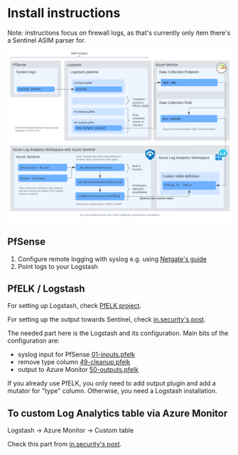 # Install instructions

Note: instructions focus on firewall logs, as that's currently only item
there's a Sentinel ASIM parser for.

![architecture](pfelk-azure-sentinel-architecture2.png)

## PfSense

1. Configure remote logging with syslog e.g. using [Netgate's guide](https://docs.netgate.com/pfsense/en/latest/monitoring/logs/remote.html)
2. Point logs to your Logstash

## PfELK / Logstash

For setting up Logstash, check [PfELK project](https://github.com/pfelk/pfelk).

For setting up the output towards Sentinel, check [in.security's post](https://in.security/2022/11/28/logstash-sentinel-round-two/).

The needed part here is the Logstash and its configuration. Main bits of the configuration are:

- syslog input for PfSense [01-inputs.pfelk](Logstash-Configuration/etc/logstash/conf.d/01-inputs.pfelk)
- remove type column [49-cleanup.pfelk](Logstash-Configuration/etc/logstash/conf.d/49-cleanup.pfelk)
- output to Azure Monitor [50-outputs.pfelk](Logstash-Configuration/etc/logstash/conf.d/50-outputs.pfelk)

If you already use PfELK, you only need to add output plugin and add a mutator for "type" column. Otherwise, you need a Logstash installation.

## To custom Log Analytics table via Azure Monitor

Logstash -> Azure Monitor -> Custom table

Check this part from [in.security's post](https://in.security/2022/11/28/logstash-sentinel-round-two/).


